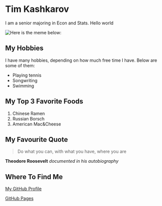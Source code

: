 <h1>Tim Kashkarov</h1>

I am a senior majoring in Econ and Stats. Hello world

![Here is the meme below:](https://cdn.prod.website-files.com/64fa82cbdeed167ebaefef84/64fa868fecc183a3dd76ab9e_603ec500eb33e7a121dad741_oubRyYSPtHubQbunTJnW8SoPveC2pf96lIzi1AE2t8y2ENFlYmHp2M_hua7BCgxnKcTNM4Oyw81sYJa3vzg2eF0F2MI3yoeveoMUvqrA_13NPujxnvgjXdtbMpxPbYuiYz0fiFa2.jpeg "Web Design Meme")

<h2>My Hobbies</h2>

I have many hobbies, depending on how much free time I have. Below are some of them:
<ul>
  <li> Playing tennis </li>
  <li> Songwriting </li>
  <li> Swimming</li>
</ul>

<h2>My Top 3 Favorite Foods</h2>

<ol>
  <li>Chinese Ramen</li>
  <li>Russian Borsch</li>
  <li>American Mac&Cheese</li>
</ol>

<h2>My Favourite Quote</h2>

> Do what you can, with what you have, where you are
> 
**Theodore Roosevelt** *documented in his autobiography*

<h2>Where To Find Me</h2>

[My GitHub Profile](https://github.com/timtim03)

[GitHub Pages](https://timtim03.github.io/cs3017-f25/)


